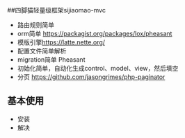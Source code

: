 ##四脚猫轻量级框架sijiaomao-mvc

- 路由规则简单
- orm简单  <https://packagist.org/packages/lox/pheasant>
- 模版引擎<https://latte.nette.org/>
- 配置文件简单解析
- migration简单 Pheasant
- 初始化简单，自动化生成control、model、view，然后填空
- 分页 <https://github.com/jasongrimes/php-paginator>
 

## 基本使用
- 安装
- 解决

